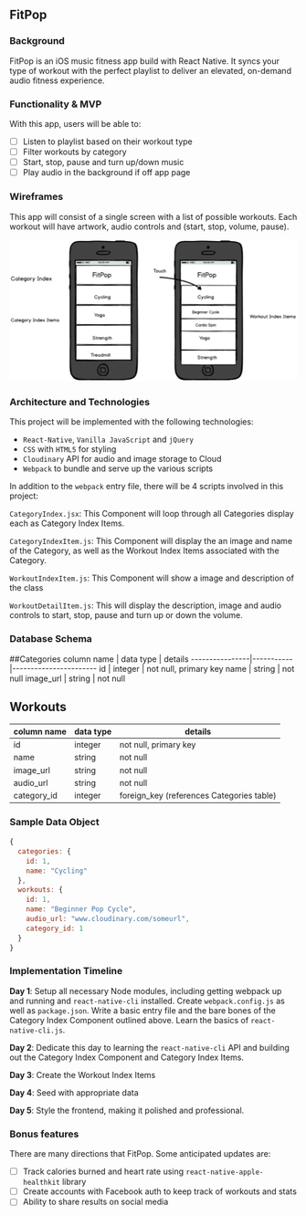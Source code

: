 ## FitPop

### Background

FitPop is an iOS music fitness app build with React Native. It syncs your type of workout with the perfect playlist to deliver an elevated, on-demand audio fitness experience.

### Functionality & MVP  

With this app, users will be able to:

- [ ] Listen to playlist based on their workout type
- [ ] Filter workouts by category
- [ ] Start, stop, pause and turn up/down music
- [ ] Play audio in the background if off app page

### Wireframes

This app will consist of a single screen with a list of possible workouts. Each workout will have artwork, audio controls and (start, stop, volume, pause).

![wireframe](./FitPop.png)

### Architecture and Technologies

This project will be implemented with the following technologies:

- `React-Native`, `Vanilla JavaScript` and `jQuery`
- `CSS` with `HTML5` for styling
- `Cloudinary` API for audio and image storage to Cloud
- `Webpack` to bundle and serve up the various scripts

In addition to the `webpack` entry file, there will be 4 scripts involved in this project:

`CategoryIndex.jsx`: This Component will loop through all Categories display each as Category Index Items.

`CategoryIndexItem.js`: This Component will display the an image and name of the Category, as well as the Workout Index Items associated with the Category.  

`WorkoutIndexItem.js`: This Component will show a image and description of the class

`WorkoutDetailItem.js`: This will display the description, image and audio controls to start, stop, pause and turn up or down the volume.

### Database Schema

##Categories
column name     | data type | details
----------------|-----------|-----------------------
id              | integer   | not null, primary key
name            | string    | not null
image_url       | string    | not null


## Workouts
column name     | data type | details
----------------|-----------|-----------------------
id              | integer   | not null, primary key
name            | string    | not null
image_url       | string    | not null
audio_url       | string    | not null
category_id     | integer   | foreign_key (references Categories table)


### Sample Data Object
```js
{
  categories: {
    id: 1,
    name: "Cycling"
  },
  workouts: {
    id: 1,
    name: "Beginner Pop Cycle",
    audio_url: "www.cloudinary.com/someurl",
    category_id: 1
  }
}
```

### Implementation Timeline

**Day 1**: Setup all necessary Node modules, including getting webpack up and running and `react-native-cli` installed.  Create `webpack.config.js` as well as `package.json`. Write a basic entry file and the bare bones of the Category Index Component outlined above.  Learn the basics of `react-native-cli.js`.

**Day 2**: Dedicate this day to learning the `react-native-cli` API and building out the Category Index Component and Category Index Items.

**Day 3**: Create the Workout Index Items

**Day 4**: Seed with appropriate data

**Day 5**: Style the frontend, making it polished and professional.


### Bonus features

There are many directions that FitPop.  Some anticipated updates are:
- [ ] Track calories burned and heart rate using `react-native-apple-healthkit` library
- [ ] Create accounts with Facebook auth to keep track of workouts and stats
- [ ] Ability to share results on social media

